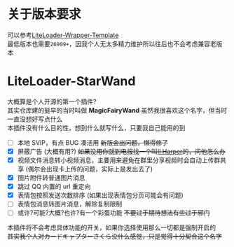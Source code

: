 # 关于版本要求

可以参考[LiteLoader-Wrapper-Template](https://github.com/nyaruhodoo/LiteLoader-Wrapper-Template)  
最低版本也需要`26909+`，因我个人无太多精力维护所以往后也不会考虑兼容老版本

# LiteLoader-StarWand

大概算是个人开源的第一个插件?  
其实仓库建的挺早的当时叫做 **MagicFairyWand** 虽然我很喜欢这个名字，但当时一直没想好写点什么  
本插件没有什么目的性，想到什么就写什么，只要我自己能用的到

- [ ] 本地 SVIP，有点 BUG 凑活用 ~~新版会出问题，懒得修了~~
- [x] 屏蔽广告 (大概有用?) ~~如果没用你就到电报找一个叫[Il Harper](https://t.me/ilharper)的，问他怎么办~~
- [x] 视频文件消息转小视频消息，主要用来避免在群里分享视频时会自动上传群共享 (偶尔会出现卡上传的问题，实际上是发出去了)
- [x] 图片附件转普通图片消息
- [x] 跳过 QQ 内置的 url 重定向
- [x] 表情包按照发送次数排序 (如果出现表情包分页可能会有问题)
- [ ] 表情包消息转图片消息，解除复制限制
- [ ] 或许?可能?大概?也许?有一个彩蛋功能 ~~不要过于期待想法有些过于邪门~~

本插件将不会考虑具体功能的开关，如果你选择使用那么一切都是强制开启的  
~~其实我个人对カードキャプターさくら没什么感觉，只是觉得十分契合这个名字~~
